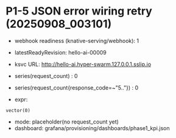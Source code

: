 # P1-5 JSON error wiring retry (20250908_003101)

- webhook readiness (knative-serving/webhook): 1
- latestReadyRevision: hello-ai-00009
- ksvc URL: http://hello-ai.hyper-swarm.127.0.0.1.sslip.io

- series(request_count) : 0
- series(request_count{response_code=~"5.."}) : 0

- expr:
```
vector(0)
```
- mode: placeholder(no request_count yet)
- dashboard: grafana/provisioning/dashboards/phase1_kpi.json
